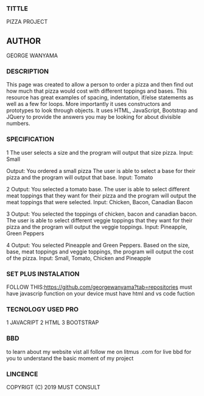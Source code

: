 
 ### TITTLE
PIZZA PROJECT

## AUTHOR
GEORGE WANYAMA

### DESCRIPTION
This page was created to allow a person to order a pizza and then find out how much that pizza would cost with different toppings and bases. This resource has great examples of spacing, indentation, if/else statements as well as a few for loops. More importantly it uses constructors and prototypes to look through objects. It uses HTML, JavaScript, Bootstrap and JQuery to provide the answers you may be looking for about divisible numbers.

### SPECIFICATION
1  The user selects a size and the program will output that size pizza.
Input: Small

 Output: You ordered a small pizza
The user is able to select a base for their pizza and the program will output that base.
Input: Tomato

 2   Output: You selected a tomato base.
The user is able to select different meat toppings that they want for their pizza and the program will output the meat toppings that were selected.
Input: Chicken, Bacon, Canadian Bacon

  3 Output: You selected the toppings of chicken, bacon and canadian bacon.
The user is able to select different veggie toppings that they want for their pizza and the program will output the veggie toppings.
Input: Pineapple, Green Peppers

 4 Output: You selected Pineapple and Green Peppers.
Based on the size, base, meat toppings and veggie toppings, the program will output the cost of the pizza.
Input: Small, Tomato, Chicken and Pineapple

 ### SET PLUS INSTALATION
 FOLLOW THIS:https://github.com/georgewanyama?tab=repositories 
 must have javascrip function on your device
 must have html and vs code fuction

### TECNOLOGY USED PRO
 1 JAVACRIPT
2  HTML
3 BOOTSTRAP

  ### BBD
  to learn about my website vist all follow me on litmus .com for live bbd for you to understand the basic moment of my project

  ### LINCENCE
  COPYRIGT (C)  2019 MUST CONSULT